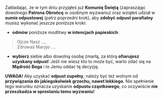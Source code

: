 Zakładając, że w tym dniu przyjąłeś już **Komunię Świętą** (zapraszając dowolnego **Patrona Obrońcę** w osobnym wyzwaniu) oraz wziąłeś udział w **sumie odpustowej** (patrz poprzedni krok), aby **zdobyć odpust parafialny** musisz wykonać jeszcze poniższe kroki:
- **odmów** poniższe modlitwy **w intencjach papieskich**: 
> Ojcze Nasz ...,  
> Zdrowaś Maryjo ....
- **wybierz** siebie albo dowolną osobę zmarłą, za którą **ofiarujesz uzyskany odpust**! Jeśli nie wiesz kto to może być, warto zdać się na **Mądrość Boga** i to Jemu oddać tę decyzję.

**UWAGA!** Aby uzyskać **odpust zupełny**, należy być też wolnym od **przywiązania do jakiegokolwiek grzechu, nawet lekkiego**. Nie spełnienie tego warunku oznacza uzyskanie **odpustu cząstkowego**, co oczywiście **nie przeszkadza w sprostaniu temu wyzwaniu**!
